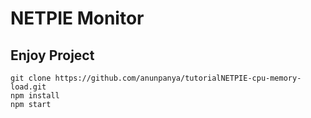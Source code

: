 # NETPIE Monitor

## Enjoy Project

```
git clone https://github.com/anunpanya/tutorialNETPIE-cpu-memory-load.git
npm install
npm start
```